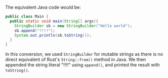 The equivalent Java code would be:

```java
public class Main {
  public static void main(String[] args){
    StringBuilder sb = new StringBuilder("Hello world");
    sb.append("!!!!");
    System.out.println(sb.toString());
  }
}
```

In this conversion, we used `StringBuilder` for mutable strings as there is no direct equivalent of Rust's `String::from()` method in Java. We then appended the string literal "!!!!" using `append()`, and printed the result with `toString()`.
